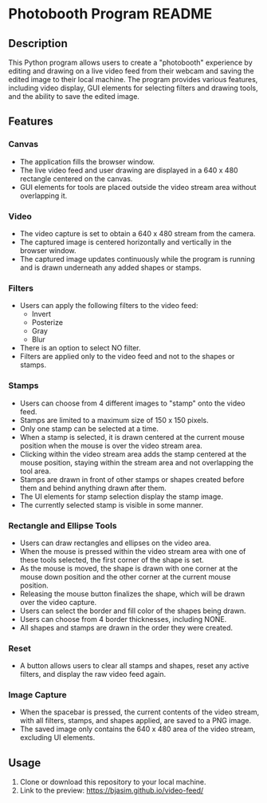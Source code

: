 # Photobooth Program README

## Description

This Python program allows users to create a "photobooth" experience by editing and drawing on a live video feed from their webcam and saving the edited image to their local machine. The program provides various features, including video display, GUI elements for selecting filters and drawing tools, and the ability to save the edited image.

## Features

### Canvas
- The application fills the browser window.
- The live video feed and user drawing are displayed in a 640 x 480 rectangle centered on the canvas.
- GUI elements for tools are placed outside the video stream area without overlapping it.

### Video
- The video capture is set to obtain a 640 x 480 stream from the camera.
- The captured image is centered horizontally and vertically in the browser window.
- The captured image updates continuously while the program is running and is drawn underneath any added shapes or stamps.

### Filters
- Users can apply the following filters to the video feed:
  - Invert
  - Posterize
  - Gray
  - Blur
- There is an option to select NO filter.
- Filters are applied only to the video feed and not to the shapes or stamps.

### Stamps
- Users can choose from 4 different images to "stamp" onto the video feed.
- Stamps are limited to a maximum size of 150 x 150 pixels.
- Only one stamp can be selected at a time.
- When a stamp is selected, it is drawn centered at the current mouse position when the mouse is over the video stream area.
- Clicking within the video stream area adds the stamp centered at the mouse position, staying within the stream area and not overlapping the tool area.
- Stamps are drawn in front of other stamps or shapes created before them and behind anything drawn after them.
- The UI elements for stamp selection display the stamp image.
- The currently selected stamp is visible in some manner.

### Rectangle and Ellipse Tools
- Users can draw rectangles and ellipses on the video area.
- When the mouse is pressed within the video stream area with one of these tools selected, the first corner of the shape is set.
- As the mouse is moved, the shape is drawn with one corner at the mouse down position and the other corner at the current mouse position.
- Releasing the mouse button finalizes the shape, which will be drawn over the video capture.
- Users can select the border and fill color of the shapes being drawn.
- Users can choose from 4 border thicknesses, including NONE.
- All shapes and stamps are drawn in the order they were created.

### Reset
- A button allows users to clear all stamps and shapes, reset any active filters, and display the raw video feed again.

### Image Capture
- When the spacebar is pressed, the current contents of the video stream, with all filters, stamps, and shapes applied, are saved to a PNG image.
- The saved image only contains the 640 x 480 area of the video stream, excluding UI elements.

## Usage

1. Clone or download this repository to your local machine.
2. Link to the preview: https://bjasim.github.io/video-feed/
